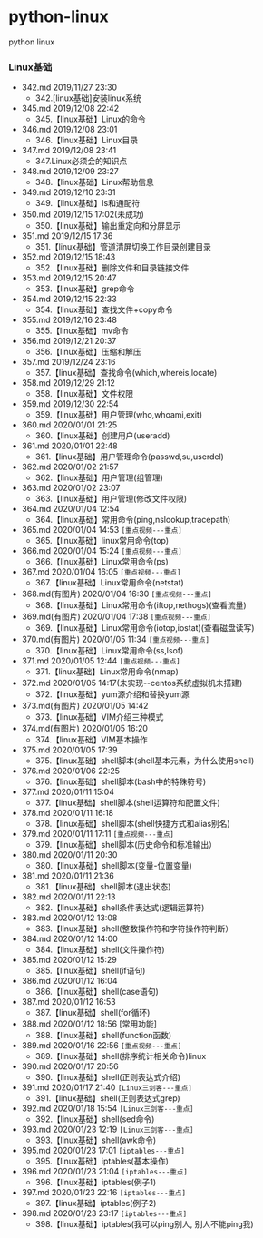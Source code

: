 # python-linux
python linux


### Linux基础
* 342.md  2019/11/27 23:30
    * 342.[linux基础]安装linux系统
* 345.md  2019/12/08 22:42
    * 345.【linux基础】Linux的命令
* 346.md  2019/12/08 23:01
    * 346.【linux基础】Linux目录
* 347.md  2019/12/08 23:41
    * 347.Linux必须会的知识点
* 348.md  2019/12/09 23:27
    * 348.【linux基础】Linux帮助信息
* 349.md  2019/12/10 23:31
    * 349.【linux基础】ls和通配符
* 350.md  2019/12/15 17:02(未成功)
    * 350.【linux基础】输出重定向和分屏显示
* 351.md  2019/12/15 17:36
    * 351.【linux基础】管道清屏切换工作目录创建目录
* 352.md  2019/12/15 18:43
    * 352.【linux基础】删除文件和目录链接文件
* 353.md  2019/12/15 20:47
    * 353.【linux基础】grep命令
* 354.md  2019/12/15 22:33
    * 354.【linux基础】查找文件+copy命令
* 355.md  2019/12/16 23:48
    * 355.【linux基础】mv命令
* 356.md  2019/12/21 20:37
    * 356.【linux基础】压缩和解压
* 357.md  2019/12/24 23:16
    * 357.【linux基础】查找命令(which,whereis,locate)
* 358.md  2019/12/29 21:12
    * 358.【linux基础】文件权限
* 359.md  2019/12/30 22:54
    * 359.【linux基础】用户管理(who,whoami,exit)
* 360.md  2020/01/01 21:25
    * 360.【linux基础】创建用户(useradd)
* 361.md  2020/01/01 22:48
    * 361.【linux基础】用户管理命令(passwd,su,userdel)
* 362.md  2020/01/02 21:57
    * 362.【linux基础】用户管理(组管理)
* 363.md  2020/01/02 23:07
    * 363.【linux基础】用户管理(修改文件权限)
* 364.md  2020/01/04 12:54
    * 364.【linux基础】常用命令(ping,nslookup,tracepath)
* 365.md  2020/01/04 14:53 `[重点视频---重点]`
    * 365.【linux基础】linux常用命令(top)
* 366.md  2020/01/04 15:24 `[重点视频---重点]`
    * 366.【linux基础】Linux常用命令(ps)
* 367.md  2020/01/04 16:05 `[重点视频---重点]`
    * 367.【linux基础】Linux常用命令(netstat)
* 368.md(有图片)  2020/01/04 16:30 `[重点视频---重点]`
    * 368.【linux基础】Linux常用命令(iftop,nethogs)(查看流量)
* 369.md(有图片)  2020/01/04 17:38 `[重点视频---重点]`
    * 369.【linux基础】Linux常用命令(iotop,iostat)(查看磁盘读写)
* 370.md(有图片)  2020/01/05 11:34 `[重点视频---重点]`
    * 370.【linux基础】Linux常用命令(ss,lsof)
* 371.md  2020/01/05 12:44 `[重点视频---重点]`
    * 371.【linux基础】Linux常用命令(nmap)
* 372.md  2020/01/05 14:17(未实现--centos系统虚拟机未搭建)
    * 372.【linux基础】yum源介绍和替换yum源
* 373.md(有图片)  2020/01/05 14:42
    * 373.【linux基础】VIM介绍三种模式
* 374.md(有图片)  2020/01/05 16:20
    * 374.【linux基础】VIM基本操作
* 375.md 2020/01/05 17:39
    * 375.【linux基础】shell脚本(shell基本元素，为什么使用shell)
* 376.md 2020/01/06 22:25
    * 376.【linux基础】shell脚本(bash中的特殊符号)
* 377.md 2020/01/11 15:04
    * 377.【linux基础】shell脚本(shell运算符和配置文件)
* 378.md 2020/01/11 16:18
    * 378.【linux基础】shell脚本(shell快捷方式和alias别名)
* 379.md 2020/01/11 17:11 `[重点视频---重点]`
    * 379.【linux基础】shell脚本(历史命令和标准输出）
* 380.md 2020/01/11 20:30
    * 380.【linux基础】shell脚本(变量-位置变量)
* 381.md 2020/01/11 21:36
    * 381.【linux基础】shell脚本(退出状态)
* 382.md 2020/01/11 22:13
    * 382.【linux基础】shell条件表达式(逻辑运算符)
* 383.md 2020/01/12 13:08
    * 383.【linux基础】shell(整数操作符和字符操作符判断）
* 384.md 2020/01/12 14:00
    * 384.【linux基础】shell(文件操作符)
* 385.md 2020/01/12 15:29
    * 385.【linux基础】shell(if语句)
* 386.md 2020/01/12 16:04
    * 386.【linux基础】shell(case语句)
* 387.md 2020/01/12 16:53
    * 387.【linux基础】shell(for循环)
* 388.md 2020/01/12 18:56 [常用功能]
    * 388.【linux基础】shell(function函数)
* 389.md 2020/01/16 22:56 `[重点视频---重点]`
    * 389.【linux基础】shell(排序统计相关命令)linux
* 390.md 2020/01/17 20:56
    * 390.【linux基础】shell(正则表达式介绍)
* 391.md 2020/01/17 21:40 `[Linux三剑客---重点]`
    * 391.【linux基础】shell(正则表达式grep)
* 392.md 2020/01/18 15:54 `[Linux三剑客---重点]`
    * 392.【linux基础】shell(sed命令)
* 393.md 2020/01/23 12:19 `[Linux三剑客---重点]`
    * 393.【linux基础】shell(awk命令)
* 395.md 2020/01/23 17:01 `[iptables---重点]`
    * 395.【linux基础】iptables(基本操作)
* 396.md 2020/01/23 21:04 `[iptables---重点]`
    * 396.【linux基础】iptables(例子1)
* 397.md 2020/01/23 22:16 `[iptables---重点]`
    * 397.【linux基础】iptables(例子2)
* 398.md 2020/01/23 23:17 `[iptables---重点]`
    * 398.【linux基础】iptables(我可以ping别人, 别人不能ping我)